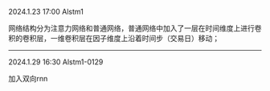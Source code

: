 2024.1.23 17:00  Alstm1

网络结构分为注意力网络和普通网络，普通网络中加入了一层在时间维度上进行卷积的卷积层，一维卷积层在因子维度上沿着时间步（交易日）移动；

---
2024.1.29 16:30 Alstm1-0129

加入双向rnn
